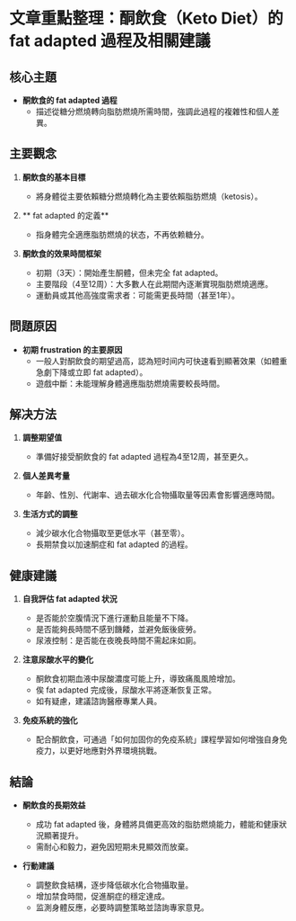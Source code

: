 # 文章重點整理：酮飲食（Keto Diet）的 fat adapted 過程及相關建議

## 核心主題
- **酮飲食的 fat adapted 過程**  
  - 描述從糖分燃燒轉向脂肪燃燒所需時間，強調此過程的複雜性和個人差異。

## 主要觀念
1. **酮飲食的基本目標**  
   - 將身體從主要依賴糖分燃燒轉化為主要依賴脂肪燃燒（ketosis）。
   
2. ** fat adapted 的定義**  
   - 指身體完全適應脂肪燃燒的状态，不再依赖糖分。

3. **酮飲食的效果時間框架**  
   - 初期（3天）：開始產生酮體，但未完全 fat adapted。  
   - 主要階段（4至12周）：大多數人在此期間內逐漸實現脂肪燃燒適應。  
   - 運動員或其他高強度需求者：可能需更長時間（甚至1年）。  

## 問題原因
- **初期 frustration 的主要原因**  
  - 一般人對酮飲食的期望過高，認為短时间内可快速看到顯著效果（如體重急劇下降或立即 fat adapted）。  
  - 遊戲中斷：未能理解身體適應脂肪燃燒需要較長時間。  

## 解决方法
1. **調整期望值**  
   - 準備好接受酮飲食的 fat adapted 過程為4至12周，甚至更久。  
   
2. **個人差異考量**  
   - 年齡、性別、代謝率、過去碳水化合物攝取量等因素會影響適應時間。  

3. **生活方式的調整**  
   - 減少碳水化合物攝取至更低水平（甚至零）。  
   - 長期禁食以加速酮症和 fat adapted 的過程。  

## 健康建議
1. **自我評估 fat adapted 状況**  
   - 是否能於空腹情況下進行運動且能量不下降。  
   - 是否能夠長時間不感到饑餧，並避免飯後疲勞。  
   - 尿液控制：是否能在夜晚長時間不需起床如廁。  

2. **注意尿酸水平的變化**  
   - 酮飲食初期血液中尿酸濃度可能上升，導致痛風風險增加。  
   - 俟 fat adapted 完成後，尿酸水平將逐漸恢复正常。  
   - 如有疑慮，建議諮詢醫療專業人員。  

3. **免疫系統的強化**  
   - 配合酮飲食，可通過「如何加固你的免疫系統」課程學習如何增強自身免疫力，以更好地應對外界環境挑戰。  

## 結論
- **酮飲食的長期效益**  
  - 成功 fat adapted 後，身體將具備更高效的脂肪燃燒能力，體能和健康狀況顯著提升。  
  - 需耐心和毅力，避免因短期未見顯效而放棄。  

- **行動建議**  
  - 調整飲食結構，逐步降低碳水化合物攝取量。  
  - 增加禁食時間，促進酮症的穩定達成。  
  - 监測身體反應，必要時調整策略並諮詢專家意見。